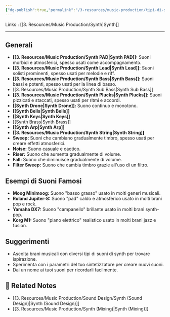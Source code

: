 ```yaml
---
{"dg-publish":true,"permalink":"/3-resources/music-production/tipi-di-suoni-di-synth/","tags":["note"]}
---
```


Links:: [[3. Resources/Music Production/Synth\|Synth]]

---
## Generali

- **[[3. Resources/Music Production/Synth PAD\|Synth PAD]]:** Suoni morbidi e atmosferici, spesso usati come accompagnamento.
- **[[3. Resources/Music Production/Synth Lead\|Synth Lead]]:** Suoni solisti prominenti, spesso usati per melodie e riff.
- **[[3. Resources/Music Production/Synth Bass\|Synth Bass]]:** Suoni bassi e potenti, spesso usati per la linea di basso.
- [[3. Resources/Music Production/Synth Sub Bass\|Synth Sub Bass]]
- **[[3. Resources/Music Production/Synth Plucks\|Synth Plucks]]:** Suoni pizzicati e staccati, spesso usati per ritmi e accordi.
- **[[Synth Drone\|Synth Drone]]:** Suono continuo e monotono.
- **[[Synth Bells\|Synth Bells]]**
- **[[Synth Keys\|Synth Keys]]**
- [[Synth Brass\|Synth Brass]]
- **[[Synth Arp\|Synth Arp]]**
- **[[3. Resources/Music Production/Synth String\|Synth String]]**
- **Sweep:** Suoni che cambiano gradualmente timbro, spesso usati per creare effetti atmosferici.
- **Noise:** Suono casuale e caotico.
- **Riser:** Suono che aumenta gradualmente di volume.
- **Fall:** Suono che diminuisce gradualmente di volume.
- **Filter Sweep:** Suono che cambia timbro grazie all'uso di un filtro.


## Esempi di Suoni Famosi

- **Moog Minimoog:** Suono "basso grasso" usato in molti generi musicali.
- **Roland Jupiter-8:** Suono "pad" caldo e atmosferico usato in molti brani pop e rock.
- **Yamaha DX7:** Suono "campanello" brillante usato in molti brani synth-pop.
- **Korg M1:** Suono "piano elettrico" realistico usato in molti brani jazz e fusion.


## Suggerimenti

- Ascolta brani musicali con diversi tipi di suoni di synth per trovare ispirazione.
- Sperimenta con i parametri del tuo sintetizzatore per creare nuovi suoni.
- Dai un nome ai tuoi suoni per ricordarli facilmente.



## 🔗 Related Notes

- [[3. Resources/Music Production/Sound Design/Synth (Sound Design)\|Synth (Sound Design)]]
- [[3. Resources/Music Production/Synth (Mixing)\|Synth (Mixing)]]

